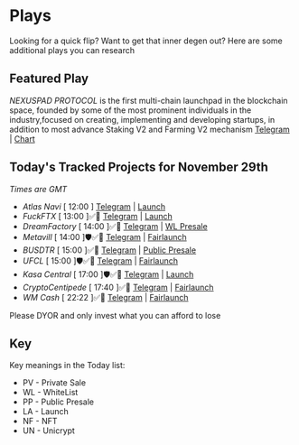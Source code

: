 
# Plays

Looking for a quick flip? Want to get that inner degen out? Here are some additional plays you can research

## Featured Play

*NEXUSPAD PROTOCOL* is the first multi-chain launchpad in the blockchain space, founded by some of the most prominent individuals in the industry,focused on creating, implementing and developing startups, in addition to most advance Staking V2 and Farming V2 mechanism 
[Telegram](https://t.me/NexusPad) | [Chart](https://poocoin.app/tokens/0xefdb93e14cd63b08561e86d3a30aae0f3aabad9a) 

## Today's Tracked Projects for November 29th
_Times are GMT_

- *Atlas Navi* [ 12:00 ]
[Telegram](https://t.me/AtlasNaviApp) | [Launch](https://t.me/AtlasNaviApp)
- *FuckFTX* [ 13:00 ]✅📄
[Telegram](https://t.me/FUCKFTX_Channel) | [Launch](https://poocoin.app/tokens/0x2655aeB951FA7937f0480278e52893D211169edf)
- *DreamFactory* [ 14:00 ]✅📄
[Telegram](https://t.me/DreamFactoryDao) | [WL Presale](https://gempad.app/presale/0xFf5738461e1Df18Da9a7cD72091065Ca2273948b?chainId=56)
- *Metavill* [ 14:00 ]🛡️✅📄
[Telegram](https://t.me/metavillann) | [Fairlaunch](https://www.pinksale.finance/launchpad/0xeE7f8687e9693Db34b8101DE2f58d093a89f1FFd?chain=BSC)
- *BUSDTR* [ 15:00 ]✅📄
[Telegram](https://t.me/busdtrcoin) | [Public Presale](https://www.pinksale.finance/launchpad/0x85EaA48Bd91974aec2277f800061E9Ad6DD24d82?chain=BSC)
- *UFCL* [ 15:00 ]🛡️✅📄
[Telegram](https://t.me/ultimatefanclub) | [Fairlaunch](https://www.pinksale.finance/launchpad/0xF21E3Cb00D389Ae2410b3Bd45084aff274C3f72A?chain=BSC)
- *Kasa Central* [ 17:00 ]🛡️✅📄
[Telegram](https://t.me/KasaCentralPortal) | [Launch](https://poocoin.app/tokens/0x8106789b240e5e1b34643c052f1dc1b7a1a451a5)
- *CryptoCentipede* [ 17:40 ]✅📄
[Telegram](https://t.me/cryptocentipedeio) | [Fairlaunch](https://www.pinksale.finance/launchpad/0xDbEF9a351a9ee60b4c7E292a2a3A224153C25C9e?chain=BSC)
- *WM Cash* [ 22:22 ]✅📄
[Telegram](https://t.me/wmcashToken) | [Fairlaunch](https://www.pinksale.finance/launchpad/0x16c59BB4C3d64c096899B40aE7baF37E9a63Fe55?chain=BSC)

Please DYOR and only invest what you can afford to lose

## Key
Key meanings in the Today list:

- PV - Private Sale
- WL - WhiteList
- PP - Public Presale
- LA - Launch
- NF - NFT
- UN - Unicrypt